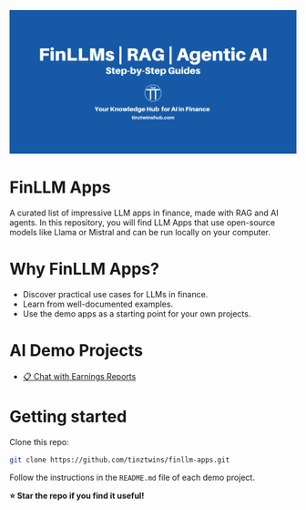 ![Header Image FinLLMs](/docs/finallm-apps.png)

# FinLLM Apps
A curated list of impressive LLM apps in finance, made with RAG and AI agents. In this repository, you will find LLM Apps that use open-source models like Llama or Mistral and can be run locally on your computer.

# Why FinLLM Apps?
* Discover practical use cases for LLMs in finance.
* Learn from well-documented examples.
* Use the demo apps as a starting point for your own projects.

# AI Demo Projects
* [📋 Chat with Earnings Reports](/chat-with-earnings-reports/)

# Getting started
Clone this repo:

```bash
git clone https://github.com/tinztwins/finllm-apps.git
```

Follow the instructions in the `README.md` file of each demo project.

**⭐️ Star the repo if you find it useful!**